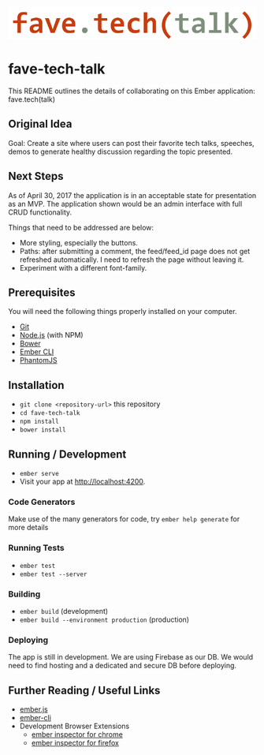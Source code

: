 ![fave.tech(talk) logo](public/assets/images/fave-tech-talk-logo-two.png)

# fave-tech-talk

This README outlines the details of collaborating on this Ember application: fave.tech(talk)

## Original Idea

Goal: Create a site where users can post their favorite tech talks, speeches, demos to generate healthy discussion regarding the topic presented.

## Next Steps

As of April 30, 2017 the application is in an acceptable state for presentation as an MVP. The application shown would be an admin interface with full CRUD functionality.

Things that need to be addressed are below:

* More styling, especially the buttons.
* Paths: after submitting a comment, the feed/feed_id page does not get refreshed automatically. I need to refresh the page without leaving it.
* Experiment with a different font-family.

## Prerequisites

You will need the following things properly installed on your computer.

* [Git](https://git-scm.com/)
* [Node.js](https://nodejs.org/) (with NPM)
* [Bower](https://bower.io/)
* [Ember CLI](https://ember-cli.com/)
* [PhantomJS](http://phantomjs.org/)

## Installation

* `git clone <repository-url>` this repository
* `cd fave-tech-talk`
* `npm install`
* `bower install`

## Running / Development

* `ember serve`
* Visit your app at [http://localhost:4200](http://localhost:4200).

### Code Generators

Make use of the many generators for code, try `ember help generate` for more details

### Running Tests

* `ember test`
* `ember test --server`

### Building

* `ember build` (development)
* `ember build --environment production` (production)

### Deploying

The app is still in development. We are using Firebase as our DB. We would need to find hosting and a dedicated and secure DB before deploying.

## Further Reading / Useful Links

* [ember.js](http://emberjs.com/)
* [ember-cli](https://ember-cli.com/)
* Development Browser Extensions
  * [ember inspector for chrome](https://chrome.google.com/webstore/detail/ember-inspector/bmdblncegkenkacieihfhpjfppoconhi)
  * [ember inspector for firefox](https://addons.mozilla.org/en-US/firefox/addon/ember-inspector/)
